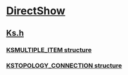 # [DirectShow](../_dshow/index.md)
## [Ks.h](index.md)
### [KSMULTIPLE_ITEM structure](../ks/ns-ks-ksmultiple_item.md)
### [KSTOPOLOGY_CONNECTION structure](../ks/ns-ks-kstopology_connection.md)
